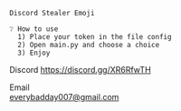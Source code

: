 ```````````````````````````````````````````````
Discord Stealer Emoji

❔ How to use
  1) Place your token in the file config
  2) Open main.py and choose a choice
  3) Enjoy

```````````````````````````````````````````````

Discord 
https://discord.gg/XR6RfwTH

Email     
everybadday007@gmail.com
